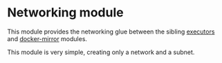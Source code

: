 # Networking module

This module provides the networking glue between the sibling [executors](https://registry.terraform.io/modules/sourcegraph/executors/google/3.38.0/submodules/executors) and [docker-mirror](https://registry.terraform.io/modules/sourcegraph/executors/google/3.38.0/submodules/docker-mirror) modules.

This module is very simple, creating only a network and a subnet.
